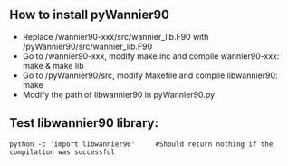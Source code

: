 ## How to install pyWannier90
- Replace /wannier90-xxx/src/wannier_lib.F90 with /pyWannier90/src/wannier_lib.F90
- Go to /wannier90-xxx, modify make.inc and compile wannier90-xxx:
	make & make lib
- Go to /pyWannier90/src, modify Makefile and compile libwannier90:
	make
- Modify the path of libwannier90 in pyWannier90.py
	
## Test libwannier90 library:
	python -c 'import libwannier90'		#Should return nothing if the compilation was successful


	
